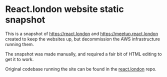 # React.london website static snapshot

This is a snapshot of <https://react.london> and <https://meetup.react.london> created to keep the websites up, but decommission the AWS infrastructure running them.

The snapshot was made manually, and required a fair bit of HTML editing to get it to work.

Original codebase running the site can be found in the [react.london](https://github.com/redbadger/react.london) repo.
